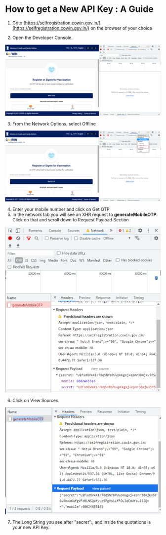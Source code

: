 # How to get a New API Key : A Guide

1. Goto [https://selfregistration.cowin.gov.in/](https://selfregistration.cowin.gov.in/) on the browser of your choice

2. Open the Developer Console.

<p align="center">
    <img src="images/developer-tools-network-tab.PNG"/>
</p>

3. From the Network Options, select Offline
<p align="center">
    <img src="images/dev-tools-network-options.png"/>
</p>

4. Enter your mobile number and click on Get OTP
5. In the network tab you will see an XHR request to **generateMobileOTP**. Click on that and scroll down to Request Payload Section

<p align="center">
    <img src="images/gen-otp-request.PNG"/>
</p>

6. Click on View Sources
<p align="center">
    <img src="images/gen-otp-source.PNG"/>
</p>

7. The Long String you see after "secret":, and inside the quotations is your new API Key.
